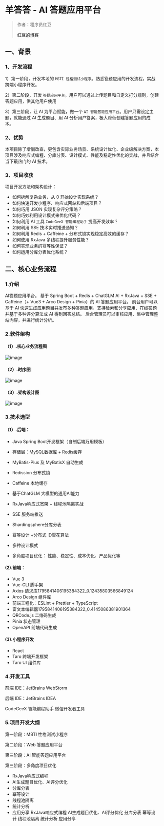 # 羊答答 - AI 答题应用平台

> 作者：程序员红豆
>
> [红豆的博客](https://blog.csdn.net/oyjl__)

## 一、背景

### 1、开发流程

1）第一阶段，开发本地的 `MBTI 性格测试小程序`。熟悉答题应用的开发流程，实战跨端小程序开发。

2）第二阶段，开发 `答题应用平台`。用户可以通过上传题目和自定义打分规则，创建答题应用，供其他用户使用

3）第三阶段，让 AI 为平台赋能，做一个 `AI 智能答题应用平台`。用户只需设定主题，就能通过 AI 生成题目、用 AI 分析用户答案，极大降低创建答题应用的成本。



### 2、优势

本项目除了增删改查，更包含实际业务场景、系统设计优化、企业级解决方案，本项目涉及响应式编程、分库分表、设计模式、性能及稳定性优化的实战，并且结合当下最热门的 AI 技术。

### 3、项目收获

项目开发方法和架构设计：

- 如何拆解复杂业务，从 0 开始设计实现系统？
- 如何快速开发小程序、响应式网站和后端项目？
- 如何巧用 JSON 实现复杂评分策略？
- 如何巧妙利用设计模式来优化代码？
- 如何利用 AI 工具 `CodeGeeX 智能编程助手` 提高开发效率？
- 如何利用 SSE 技术实时推送通知？
- 如何利用 Redis + Caffeine + 分布式锁实现稳定高效的缓存？
- 如何使用 RxJava 多线程提升服务性能？
- 如何实现业务的幂等性保证？
- 如何运用分库分表优化系统？




## 二、核心业务流程

### 1.介绍
AI答题应用平台。 基于 Spring Boot + Redis + ChatGLM AI + RxJava + SSE + Caffeine（+ Vue3 + Arco Design + Pinia）的 AI 答题应用平台。 前台用户可以基于 AI 快速生成应用题目并发布多种答题应用，支持检索和分享应用、在线答题并基于多种评分算法或 AI 得到回答总结。 后台管理员可以审核应用、集中管理整站内容，并进行统计分析。

### 2.软件架构

#### （1）.核心业务流程图 
![image](https://github.com/user-attachments/assets/d2233f4e-b574-44d7-99f2-b2fb3714cd47)

#### （2）.时序图
![image](https://github.com/user-attachments/assets/cb71015f-85f9-41ec-b622-6f50d8fd74a5)


#### （3）.架构设计图 
![image](https://github.com/user-attachments/assets/0c44910b-da1e-4e67-b9d8-a48ddd806ce6)

### 3.技术选型
#### （1）.后端：
- Java Spring Boot开发框架（自制后端万用模板）

- 存储层：MySQL数据库 + Redis缓存

- MyBatis-Plus 及 MyBatisX 自动生成

- Redission 分布式锁

- Caffeine 本地缓存

- 基于ChatGLM 大模型的通用AI能力

- RxJava响应式宽架 + 线程池隔离实战

- SSE 服务端推送

- Shardingsphere分库分表

- 幂等设计 +分布式 ID雪花算法

- 多种设计模式

- 多角度项目优化： 性能、稳定性、成本优化、产品优化等



#### (2).前端：
- Vue 3
- Vue-CLI 脚手架
- Axios 请求库1795841406195384322_0.12435803566849124
- Arco Design 组件库
- 前端工程化：ESLint + Prettier + TypeScript
- 富文本编辑器1795841406195384322_0.4145086381901364
- QRCode.js 二维码生成
- Pinia 状态管理
- OpenAPI 前端代码生成

#### (3).小程序开发
- React
- Taro 跨端开发框架
- Taro UI 组件库


### 4.开发工具
前端 IDE：JetBrains WebStorm

后端 IDE：JetBrains IDEA

CodeGeeX 智能编程助手 微信开发者工具



### 5.项目开发大纲
第一阶段：MBTI 性格测试小程序

第二阶段：Web 答题应用平台

第三阶段：AI 智能答题应用平台

第三阶段：多角度项目优化
- RxJava响应式编程
- AI生成题目优化、AI评分优化
- 分库分表
- 幂等设计
- 线程池隔离
- 统计分析
- 应用分享
  RxJava响应式编程
AI生成题目优化、AI评分优化
分库分表
幂等设计
线程池隔离
统计分析
应用分享

